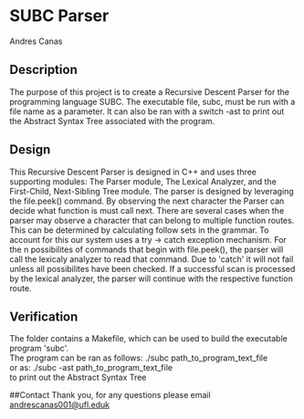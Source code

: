 # SUBC Parser
Andres Canas

## Description
The purpose of this project is to create a Recursive Descent Parser for the programming language SUBC. The executable file, subc, must be run with a file name as a parameter. It can also be ran with a switch -ast to print out the Abstract Syntax Tree associated with the program.

## Design
This Recursive Descent Parser is designed in C++ and uses three supporting modules: The Parser module, The Lexical Analyzer, and the First-Child, Next-Sibling Tree module. The parser is designed by leveraging the file.peek() command. By observing the next character the Parser can decide what function is must call next. There are several cases when the parser may observe a character that can belong to multiple function routes. This can be determined by calculating follow sets in the grammar. To account for this our system uses a try -> catch exception mechanism. For the n possibilites of commands that begin with file.peek(), the parser will call the lexicaly analyzer to read that command. Due to 'catch' it will not fail unless all possibilites have been checked. If a successful scan is processed by the lexical analyzer, the parser will continue with the respective function route.


## Verification
The folder contains a Makefile, which can be used to build the executable program 'subc'.  
The program can be ran as follows: ./subc path_to_program_text_file  
or as: ./subc -ast path_to_program_text_file  
to print out the Abstract Syntax Tree  

##Contact
Thank you, for any questions please email andrescanas001@ufl.eduk
